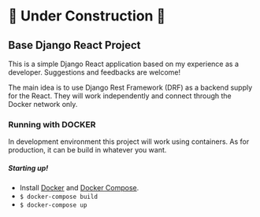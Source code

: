 # :construction: Under Construction :construction:
## Base Django React Project

This is a simple Django React application based on my experience as a developer.
Suggestions and feedbacks are welcome!

The main idea is to use Django Rest Framework (DRF) as a backend supply for the React. They will work independently and connect through the Docker network only.

### Running with DOCKER

In development environment this project will work using containers. As for production, it can be build in whatever you want.

##### Starting up!
* Install [Docker](https://www.docker.com/products/overview) and [Docker Compose](https://docs.docker.com/compose/install/).
* `$ docker-compose build`
* `$ docker-compose up`
